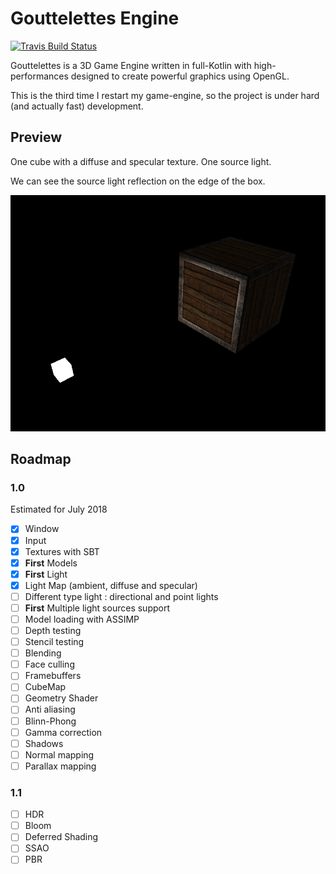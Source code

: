 # Gouttelettes Engine

[![Travis Build Status](https://travis-ci.org/scorsi/Gouttelettes.svg?branch=master)](https://travis-ci.org/scorsi/Gouttelettes)

Gouttelettes is a 3D Game Engine written in full-Kotlin with high-performances designed to create powerful graphics using OpenGL.

This is the third time I restart my game-engine, so the project is under hard (and actually fast) development.

## Preview

One cube with a diffuse and specular texture. One source light.

We can see the source light reflection on the edge of the box.

![Preview](https://raw.githubusercontent.com/scorsi/Gouttelettes/master/.github/preview.png)

## Roadmap

### 1.0

Estimated for July 2018

- [X] Window
- [X] Input
- [X] Textures with SBT
- [X] **First** Models
- [X] **First** Light
- [X] Light Map (ambient, diffuse and specular)
- [ ] Different type light : directional and point lights
- [ ] **First** Multiple light sources support
- [ ] Model loading with ASSIMP
- [ ] Depth testing
- [ ] Stencil testing
- [ ] Blending
- [ ] Face culling
- [ ] Framebuffers
- [ ] CubeMap
- [ ] Geometry Shader
- [ ] Anti aliasing
- [ ] Blinn-Phong
- [ ] Gamma correction
- [ ] Shadows
- [ ] Normal mapping
- [ ] Parallax mapping

### 1.1

- [ ] HDR
- [ ] Bloom
- [ ] Deferred Shading
- [ ] SSAO
- [ ] PBR
